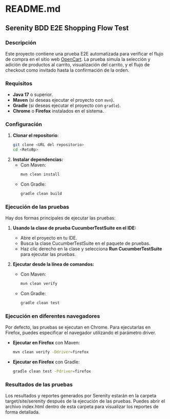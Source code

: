 # README.md

## Serenity BDD E2E Shopping Flow Test

### Descripción
Este proyecto contiene una prueba E2E automatizada para verificar el flujo de compra en el sitio web [OpenCart](http://opencart.abstracta.us/). La prueba simula la selección y adición de productos al carrito, visualización del carrito, y el flujo de checkout como invitado hasta la confirmación de la orden.

### Requisitos
- **Java 17** o superior.
- **Maven** (si deseas ejecutar el proyecto con `mvn`).
- **Gradle** (si deseas ejecutar el proyecto con `gradle`).
- **Chrome** o **Firefox** instalados en el sistema.

### Configuración

1. **Clonar el repositorio**:
   ```bash
   git clone <URL del repositorio>
   cd <RetoBp>

2. **Instalar dependencias:**
   - Con Maven:
      ```bash
      mvn clean install

   - Con Gradle:
      ```bash 
      gradle clean build

### Ejecución de las pruebas
Hay dos formas principales de ejecutar las pruebas:

1. **Usando la clase de prueba CucumberTestSuite en el IDE:**

   - Abre el proyecto en tu IDE.
   - Busca la clase CucumberTestSuite en el paquete de pruebas.
   - Haz clic derecho en la clase y selecciona **Run CucumberTestSuite** para ejecutar las pruebas.

2. **Ejecutar desde la línea de comandos:**

   - Con Maven:
      ```bash
      mvn clean verify
  
   - Con Gradle:
      ```bash
      gradle clean test

### Ejecución en diferentes navegadores
Por defecto, las pruebas se ejecutan en Chrome. Para ejecutarlas en Firefox, puedes especificar el navegador utilizando el parámetro driver.

   - **Ejecutar en Firefox** con Maven:
      ```bash
      mvn clean verify -Ddriver=firefox
   - **Ejecutar en Firefox** con Gradle:
      ```bash
      gradle clean test -Pdriver=firefox

### Resultados de las pruebas
Los resultados y reportes generados por Serenity estarán en la carpeta target/site/serenity después de la ejecución de las pruebas. Puedes abrir el archivo index.html dentro de esta carpeta para visualizar los reportes de forma detallada.